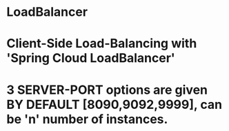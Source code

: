 # LoadBalancer
# Client-Side Load-Balancing with 'Spring Cloud LoadBalancer'
# 3 SERVER-PORT options are given BY DEFAULT [8090,9092,9999], can be 'n' number of instances.


